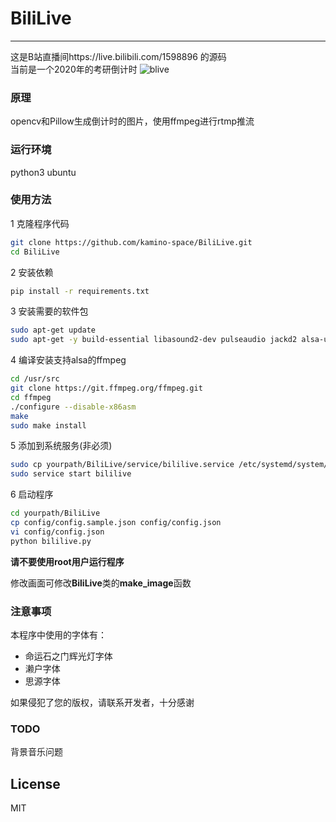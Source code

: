 # BiliLive
-------------
这是B站直播间https://live.bilibili.com/1598896 的源码  
当前是一个2020年的考研倒计时
![blive](https://static.isdut.cn/ii/images/2019/03/09/7a2b04458fe174fca938571bad4051a2.jpg)
### 原理
opencv和Pillow生成倒计时的图片，使用ffmpeg进行rtmp推流

### 运行环境
python3 ubuntu

### 使用方法
1 克隆程序代码
```bash
git clone https://github.com/kamino-space/BiliLive.git
cd BiliLive
```
2 安装依赖
```bash
pip install -r requirements.txt
```
3 安装需要的软件包
```bash
sudo apt-get update
sudo apt-get -y build-essential libasound2-dev pulseaudio jackd2 alsa-utils dbus-x11 mpg123 systemd
```
4 编译安装支持alsa的ffmpeg
```bash
cd /usr/src
git clone https://git.ffmpeg.org/ffmpeg.git
cd ffmpeg
./configure --disable-x86asm
make
sudo make install
```
5 添加到系统服务(非必须)
```bash
sudo cp yourpath/BiliLive/service/bililive.service /etc/systemd/system/bililive.service
sudo service start bililive
```
6 启动程序
```bash
cd yourpath/BiliLive
cp config/config.sample.json config/config.json
vi config/config.json
python bililive.py
```
**请不要使用root用户运行程序**

修改画面可修改**BiliLive**类的**make_image**函数

### 注意事项
本程序中使用的字体有：
- 命运石之门辉光灯字体  
- 濑户字体  
- 思源字体  

如果侵犯了您的版权，请联系开发者，十分感谢

### TODO
背景音乐问题

## License
MIT